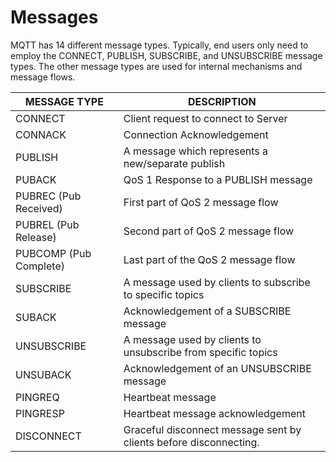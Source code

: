 # Messages

MQTT has 14 different message types. Typically, end users only need to employ the CONNECT, PUBLISH, SUBSCRIBE, and UNSUBSCRIBE message types. The other message types are used for internal mechanisms and message flows.

| **MESSAGE TYPE**       | **DESCRIPTION**                                                   |
|----------------------|--------------------------------------------------|
| CONNECT                | Client request to connect to Server                               |
| CONNACK                | Connection Acknowledgement                                        |
| PUBLISH                | A message which represents a new/separate publish                 |
| PUBACK                 | QoS 1 Response to a PUBLISH message                               |
| PUBREC (Pub Received)  | First part of QoS 2 message flow                                  |
| PUBREL (Pub Release)   | Second part of QoS 2 message flow                                 |
| PUBCOMP (Pub Complete) | Last part of the QoS 2 message flow                               |
| SUBSCRIBE              | A message used by clients to subscribe to specific topics         |
| SUBACK                 | Acknowledgement of a SUBSCRIBE message                            |
| UNSUBSCRIBE            | A message used by clients to unsubscribe from specific topics     |
| UNSUBACK               | Acknowledgement of an UNSUBSCRIBE message                         |
| PINGREQ                | Heartbeat message                                                 |
| PINGRESP               | Heartbeat message acknowledgement                                 |
| DISCONNECT             | Graceful disconnect message sent by clients before disconnecting. |
